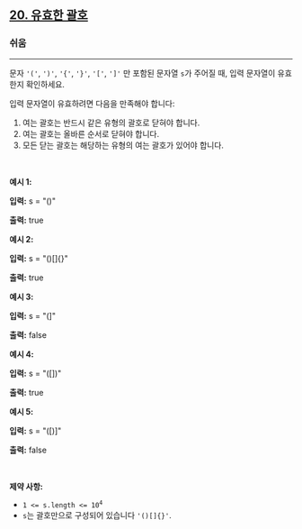 <h2><a href="https://leetcode.com/problems/valid-parentheses">20. 유효한 괄호</a></h2><h3>쉬움</h3><hr><p>문자 <code>'('</code>, <code>')'</code>, <code>'{'</code>, <code>'}'</code>, <code>'['</code>, <code>']'</code> 만 포함된 문자열 <code>s</code>가 주어질 때, 입력 문자열이 유효한지 확인하세요.</p>

<p>입력 문자열이 유효하려면 다음을 만족해야 합니다:</p>

<ol>
	<li>여는 괄호는 반드시 같은 유형의 괄호로 닫혀야 합니다.</li>
	<li>여는 괄호는 올바른 순서로 닫혀야 합니다.</li>
	<li>모든 닫는 괄호는 해당하는 유형의 여는 괄호가 있어야 합니다.</li>
</ol>

<p>&nbsp;</p>
<p><strong class="example">예시 1:</strong></p>

<div class="example-block">
<p><strong>입력:</strong> <span class="example-io">s = "()" </span></p>

<p><strong>출력:</strong> <span class="example-io">true</span></p>
</div>

<p><strong class="example">예시 2:</strong></p>

<div class="example-block">
<p><strong>입력:</strong> <span class="example-io">s = "()[]{}"</span></p>

<p><strong>출력:</strong> <span class="example-io">true</span></p>
</div>

<p><strong class="example">예시 3:</strong></p>

<div class="example-block">
<p><strong>입력:</strong> <span class="example-io">s = "(]"</span></p>

<p><strong>출력:</strong> <span class="example-io">false</span></p>
</div>

<p><strong class="example">예시 4:</strong></p>

<div class="example-block">
<p><strong>입력:</strong> <span class="example-io">s = "([])"</span></p>

<p><strong>출력:</strong> <span class="example-io">true</span></p>
</div>

<p><strong class="example">예시 5:</strong></p>

<div class="example-block">
<p><strong>입력:</strong> <span class="example-io">s = "([)]"</span></p>

<p><strong>출력:</strong> <span class="example-io">false</span></p>
</div>

<p>&nbsp;</p>
<p><strong>제약 사항:</strong></p>

<ul>
	<li><code>1 &lt;= s.length &lt;= 10<sup>4</sup></code></li>
	<li><code>s</code>는 괄호만으로 구성되어 있습니다 <code>'()[]{}'</code>.</li>
</ul>